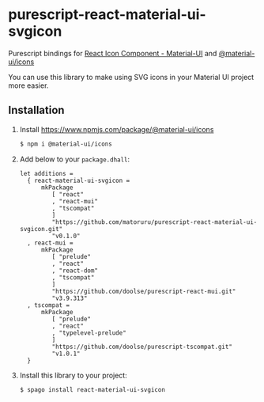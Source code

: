 # purescript-react-material-ui-svgicon

Purescript bindings for [React Icon Component - Material-UI](https://material-ui.com/components/icons/#svg-material-icons) and [@material-ui/icons](https://www.npmjs.com/package/@material-ui/icons)

You can use this library to make using SVG icons in your Material UI project more easier.

## Installation

1. Install https://www.npmjs.com/package/@material-ui/icons 

    ```bash
    $ npm i @material-ui/icons
    ```
    
1. Add below to your `package.dhall`:

    ```dhall:packages.dhall
    let additions =
      { react-material-ui-svgicon =
          mkPackage
             [ "react"
             , "react-mui"
             , "tscompat"
             ]
             "https://github.com/matoruru/purescript-react-material-ui-svgicon.git"
             "v0.1.0"
      , react-mui =
          mkPackage
             [ "prelude"
             , "react"
             , "react-dom"
             , "tscompat"
             ]
             "https://github.com/doolse/purescript-react-mui.git"
             "v3.9.313"
      , tscompat =
          mkPackage
             [ "prelude"
             , "react"
             , "typelevel-prelude"
             ]
             "https://github.com/doolse/purescript-tscompat.git"
             "v1.0.1"
      }
    ```

1. Install this library to your project:

    ```bash
    $ spago install react-material-ui-svgicon
    ```
